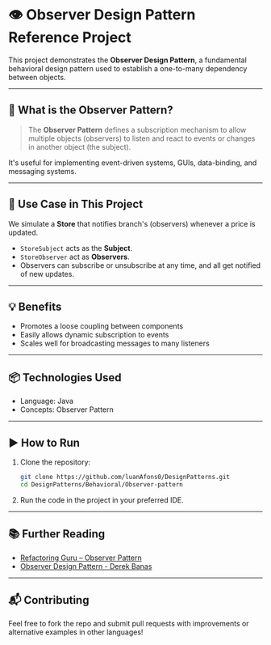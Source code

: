 # 👁️ Observer Design Pattern Reference Project

This project demonstrates the **Observer Design Pattern**, a fundamental behavioral design pattern used to establish a one-to-many dependency between objects.

---

## 🧠 What is the Observer Pattern?

> The **Observer Pattern** defines a subscription mechanism to allow multiple objects (observers) to listen and react to events or changes in another object (the subject).

It's useful for implementing event-driven systems, GUIs, data-binding, and messaging systems.

---

## 🚀 Use Case in This Project

We simulate a **Store** that notifies branch's (observers) whenever a price is updated.

- `StoreSubject` acts as the **Subject**.
- `StoreObserver` act as **Observers**.
- Observers can subscribe or unsubscribe at any time, and all get notified of new updates.

---

## 💡 Benefits

- Promotes a loose coupling between components
- Easily allows dynamic subscription to events
- Scales well for broadcasting messages to many listeners

---

## 📦 Technologies Used

- Language: Java
- Concepts: Observer Pattern

---

## ▶️ How to Run

1. Clone the repository:

   ```bash
   git clone https://github.com/luanAfons0/DesignPatterns.git
   cd DesignPatterns/Behavioral/Observer-pattern
   ```

2. Run the code in the project in your preferred IDE.

---

## 📚 Further Reading

- [Refactoring Guru – Observer Pattern](https://refactoring.guru/design-patterns/observer)
- [Observer Design Pattern - Derek Banas](https://www.youtube.com/watch?v=wiQdrH2YpT4&list=PLF206E906175C7E07&index=4&ab_channel=DerekBanas)

---

## 📬 Contributing

Feel free to fork the repo and submit pull requests with improvements or alternative examples in other languages!
